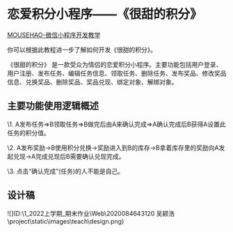 # **恋爱积分小程序——《很甜的积分》**

[MOUSEHAO-微信小程序开发教学 ](http://mousehao.gsdse.cn/)

你可以根据此教程进一步了解如何开发《很甜的积分》。

《很甜的积分》 是一款受众为情侣的恋爱积分小程序。主要功能包括用户登录、用户注册、发布任务、编辑任务信息、领取任务、删除任务、发布奖品、修改奖品信息、兑换奖品、删除奖品、奖品兑现、绑定对象、解绑对象。

## **主要功能使用逻辑概述**

\1. A发布任务=>B领取任务=>B做完后由A来确认完成=>A确认完成后B获得A设置此任务的积分值。

\2. A发布奖励->B使用积分兑换->奖励进入到B的库存->B拿着库存里的奖励向A发起兑现->A完成兑现后B需要确认兑现完成。

\3. 点击“确认完成”(任务)的人不能是自己。

## **设计稿**

![](D:\1_2022上学期_期末作业\Web\2020084643120 吴颖浩\project\static\images\teach\design.png)